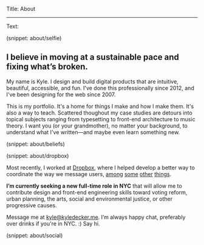 Title: About

----

Text:

(snippet: about/selfie)

## I believe in moving at a sustainable pace and fixing what’s broken.

My name is Kyle. I design and build digital products that are intuitive, beautiful, accessible, and fun. I've done this professionally since 2012, and I've been designing for the web since 2007.

This is my portfolio. It's a home for things I make and how I make them. It's also a way to teach. Scattered thoughout my case studies are detours into topical subjects ranging from typesetting to front-end architecture to music theory. I want you (or your grandmother), no matter your background, to understand what I've written—and maybe even learn something new.

(snippet: about/beliefs)

(snippet: about/dropbox)

Most recently, I worked at [Dropbox](/work/dropbox), where I helped develop a better way to coordinate the way we message users, [among](https://dribbble.com/shots/4138623-Fit-Fill-Icon-Design-Process) [some](https://dribbble.com/shots/4309432-Design-Session-Cheat-Sheet) [other](https://dribbble.com/shots/3288748-Dropbox-Design-Book-Club) [things](https://dribbble.com/shots/3689574-Menu-Loader).

<strong class="seeking-job">I’m currently seeking a new full-time role in <span class="uppercase">NYC</span></strong> that will allow me to contribute design and front-end engineering skills toward voting reform, urban planning, the arts, social and environmental justice, or other progressive causes.

Message me at <kyle@kyledecker.me>. I’m always happy chat, preferably over drinks if you're in NYC. :) Say hi.

(snippet: about/social)
